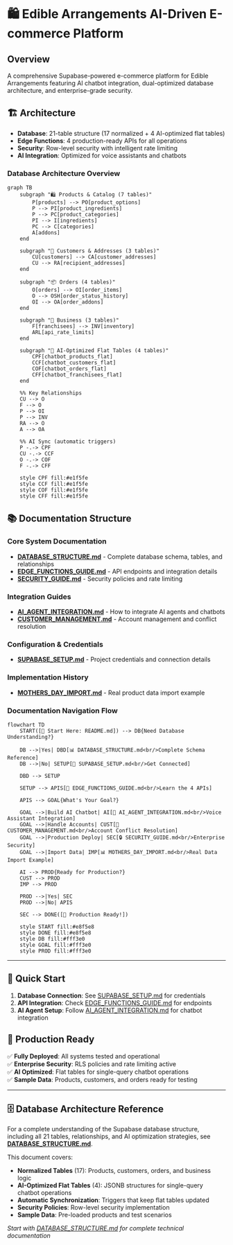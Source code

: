 # 🛍️ Edible Arrangements AI-Driven E-commerce Platform

## Overview

A comprehensive Supabase-powered e-commerce platform for Edible Arrangements featuring AI chatbot integration, dual-optimized database architecture, and enterprise-grade security.

## 🏗️ Architecture

- **Database**: 21-table structure (17 normalized + 4 AI-optimized flat tables)
- **Edge Functions**: 4 production-ready APIs for all operations
- **Security**: Row-level security with intelligent rate limiting
- **AI Integration**: Optimized for voice assistants and chatbots

### Database Architecture Overview

```mermaid
graph TB
    subgraph "🛍️ Products & Catalog (7 tables)"
        P[products] --> PO[product_options]
        P --> PI[product_ingredients]
        P --> PC[product_categories]
        PI --> I[ingredients]
        PC --> C[categories]
        A[addons]
    end
    
    subgraph "👥 Customers & Addresses (3 tables)"
        CU[customers] --> CA[customer_addresses]
        CU --> RA[recipient_addresses]
    end
    
    subgraph "📦 Orders (4 tables)"
        O[orders] --> OI[order_items]
        O --> OSH[order_status_history]
        OI --> OA[order_addons]
    end
    
    subgraph "🏪 Business (3 tables)"
        F[franchisees] --> INV[inventory]
        ARL[api_rate_limits]
    end
    
    subgraph "🤖 AI-Optimized Flat Tables (4 tables)"
        CPF[chatbot_products_flat]
        CCF[chatbot_customers_flat]
        COF[chatbot_orders_flat]
        CFF[chatbot_franchisees_flat]
    end
    
    %% Key Relationships
    CU --> O
    F --> O
    P --> OI
    P --> INV
    RA --> O
    A --> OA
    
    %% AI Sync (automatic triggers)
    P -.-> CPF
    CU -.-> CCF
    O -.-> COF
    F -.-> CFF
    
    style CPF fill:#e1f5fe
    style CCF fill:#e1f5fe
    style COF fill:#e1f5fe
    style CFF fill:#e1f5fe
```

## 📚 Documentation Structure

### Core System Documentation
- **[DATABASE_STRUCTURE.md](DATABASE_STRUCTURE.md)** - Complete database schema, tables, and relationships
- **[EDGE_FUNCTIONS_GUIDE.md](EDGE_FUNCTIONS_GUIDE.md)** - API endpoints and integration details
- **[SECURITY_GUIDE.md](SECURITY_GUIDE.md)** - Security policies and rate limiting

### Integration Guides
- **[AI_AGENT_INTEGRATION.md](AI_AGENT_INTEGRATION.md)** - How to integrate AI agents and chatbots
- **[CUSTOMER_MANAGEMENT.md](CUSTOMER_MANAGEMENT.md)** - Account management and conflict resolution

### Configuration & Credentials
- **[SUPABASE_SETUP.md](SUPABASE_SETUP.md)** - Project credentials and connection details

### Implementation History
- **[MOTHERS_DAY_IMPORT.md](MOTHERS_DAY_IMPORT.md)** - Real product data import example

### Documentation Navigation Flow

```mermaid
flowchart TD
    START([👋 Start Here: README.md]) --> DB{Need Database Understanding?}
    
    DB -->|Yes| DBD[📊 DATABASE_STRUCTURE.md<br/>Complete Schema Reference]
    DB -->|No| SETUP[🔧 SUPABASE_SETUP.md<br/>Get Connected]
    
    DBD --> SETUP
    
    SETUP --> APIS[🚀 EDGE_FUNCTIONS_GUIDE.md<br/>Learn the 4 APIs]
    
    APIS --> GOAL{What's Your Goal?}
    
    GOAL -->|Build AI Chatbot| AI[🤖 AI_AGENT_INTEGRATION.md<br/>Voice Assistant Integration]
    GOAL -->|Handle Accounts| CUST[👥 CUSTOMER_MANAGEMENT.md<br/>Account Conflict Resolution]
    GOAL -->|Production Deploy| SEC[🔒 SECURITY_GUIDE.md<br/>Enterprise Security]
    GOAL -->|Import Data| IMP[📊 MOTHERS_DAY_IMPORT.md<br/>Real Data Import Example]
    
    AI --> PROD{Ready for Production?}
    CUST --> PROD
    IMP --> PROD
    
    PROD -->|Yes| SEC
    PROD -->|No| APIS
    
    SEC --> DONE([🎉 Production Ready!])
    
    style START fill:#e8f5e8
    style DONE fill:#e8f5e8
    style DB fill:#fff3e0
    style GOAL fill:#fff3e0
    style PROD fill:#fff3e0
```

---

## 🚀 Quick Start

1. **Database Connection**: See [SUPABASE_SETUP.md](SUPABASE_SETUP.md) for credentials
2. **API Integration**: Check [EDGE_FUNCTIONS_GUIDE.md](EDGE_FUNCTIONS_GUIDE.md) for endpoints
3. **AI Agent Setup**: Follow [AI_AGENT_INTEGRATION.md](AI_AGENT_INTEGRATION.md) for chatbot integration

## 💼 Production Ready

✅ **Fully Deployed**: All systems tested and operational  
✅ **Enterprise Security**: RLS policies and rate limiting active  
✅ **AI Optimized**: Flat tables for single-query chatbot operations  
✅ **Sample Data**: Products, customers, and orders ready for testing

---

## 🗄️ Database Architecture Reference

For a complete understanding of the Supabase database structure, including all 21 tables, relationships, and AI optimization strategies, see **[DATABASE_STRUCTURE.md](DATABASE_STRUCTURE.md)**.

This document covers:
- **Normalized Tables** (17): Products, customers, orders, and business logic
- **AI-Optimized Flat Tables** (4): JSONB structures for single-query chatbot operations  
- **Automatic Synchronization**: Triggers that keep flat tables updated
- **Security Policies**: Row-level security implementation
- **Sample Data**: Pre-loaded products and test scenarios

*Start with [DATABASE_STRUCTURE.md](DATABASE_STRUCTURE.md) for complete technical documentation*